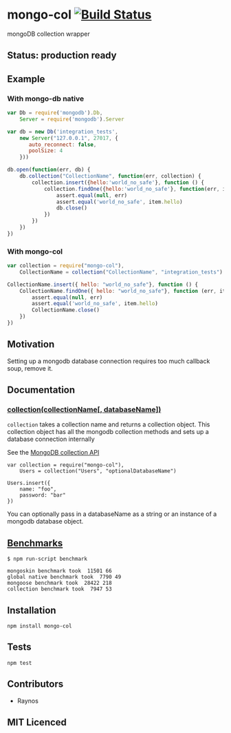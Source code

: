 # mongo-col [![Build Status][1]][2]

mongoDB collection wrapper

## Status: production ready

## Example

### With mongo-db native

``` js
var Db = require('mongodb').Db,
    Server = require('mongodb').Server

var db = new Db('integration_tests',
    new Server("127.0.0.1", 27017, {
       auto_reconnect: false,
       poolSize: 4
    }))

db.open(function(err, db) {
    db.collection("CollectionName", function(err, collection) {
        collection.insert({hello:'world_no_safe'}, function () {
            collection.findOne({hello:'world_no_safe'}, function(err, item) {
                assert.equal(null, err)
                assert.equal('world_no_safe', item.hello)
                db.close()
            })
        })
    })
})
```

### With mongo-col

``` js
var collection = require("mongo-col"),
    CollectionName = collection("CollectionName", "integration_tests")

CollectionName.insert({ hello: "world_no_safe"}, function () {
    CollectionName.findOne({ hello: "world_no_safe"}, function (err, item) {
        assert.equal(null, err)
        assert.equal('world_no_safe', item.hello)
        CollectionName.close()
    })
})
```

## Motivation

Setting up a mongodb database connection requires too much callback soup, remove it.

## Documentation

### <a name="collection" href="#collection">collection(collectionName[, databaseName])</a>

`collection` takes a collection name and returns a collection object. This collection object has all the mongodb collection methods and sets up a database connection internally

See the [MongoDB collection API][3]

    var collection = require("mongo-col"),
        Users = collection("Users", "optionalDatabaseName")

    Users.insert({
        name: "foo",
        password: "bar"
    })

You can optionally pass in a databaseName as a string or an instance of a mongodb database object.

## <a name="benchmarks" href="#benchmarks">Benchmarks</a>

```
$ npm run-script benchmark

mongoskin benchmark took  11501 66
global native benchmark took  7790 49
mongoose benchmark took  28422 218
collection benchmark took  7947 53
```

## Installation

`npm install mongo-col`

## Tests

`npm test`

## Contributors

 - Raynos

## MIT Licenced

  [1]: https://secure.travis-ci.org/Raynos/mongo-col.png
  [2]: http://travis-ci.org/Raynos/mongo-col
  [3]: http://christkv.github.com/node-mongodb-native/api-generated/collection.html
